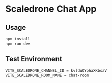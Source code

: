 # Scaledrone Chat App

## Usage

`npm install`  
`npm run dev`

## Test Environment
```sh
VITE_SCALEDRONE_CHANNEL_ID = kvlduQYphaXKbsaV
VITE_SCALEDRONE_ROOM_NAME = chat-room
```
